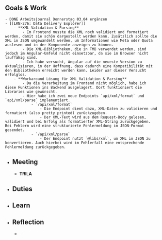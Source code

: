 ## Goals & Work
	- DONE Arbeitsjournal Donnerstag 03.04 ergänzen
	- [[LRN-276: Data Delivery Explorer]]
		- **XML Validation & Parsing**
			- Im Frontend musste die XML noch validiert und formatiert werden, damit sie schön dargestellt werden kann. Zusätzlich sollte die XML in JSON umgewandelt werden, um Informationen wie Meta oder Quota auslesen und in der Komponente anzeigen zu können.
			- Die XML-Bibliotheken, die in TMB verwendet werden, sind jedoch im Angular-Umfeld nicht einsetzbar, da sie im Browser nicht lauffähig sind.
			- Ich habe versucht, Angular auf die neueste Version zu aktualisieren, in der Hoffnung, dass dadurch eine Kompatibilität mit den Bibliotheken erreicht werden kann. Leider war dieser Versucht erfolglos.
		- **Workaround Lösung für XML Validation & Parsing**
			- Da die Verarbeitung im Frontend nicht möglich, habe ich diese Funktionen ins Backend ausgelagert. Dort funktioniert die Libraries wie gewünscht.
			- Hier habe ich zwei neue Endpoints `api/xml/format` und `api/xml/parse` implementiert.
				- `/api/xml/format`
					- Die Endpoint dient dazu, XML-Daten zu validieren und formatiert (also pretty printed) zurückzugeben.
					- Der XML-Text wird aus dem Request-Body gelesen, validiert und bei Erfolg als formatierter XML-String zurückgegeben. Bei Fehlern wird eine strukturierte Fehlermeldung im JSON-Format gesendet.
				- `/api/xml/parse`
					- Der Endpoint nutzt `@libs/xml`, um XML in JSON zu konvertieren. Auch hierbei wird im Fehlerfall eine entsprechende Fehlermeldung zurückgegeben.
- ## Meeting
	- **TRILA**
- ## Duties
- ## Learn
- ## Reflection
	-